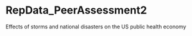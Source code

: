 # RepData_PeerAssessment2
Effects of storms and national disasters on the US public health economy 
